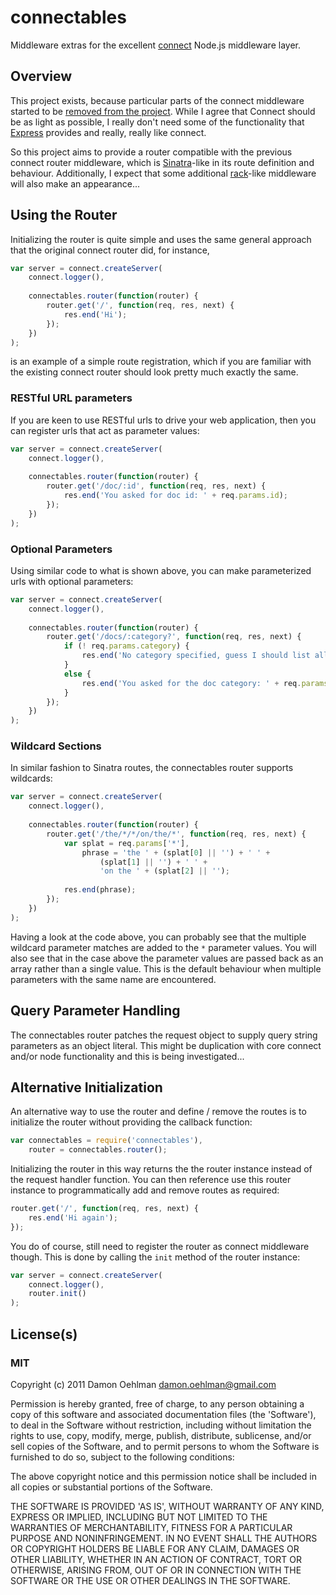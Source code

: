 # connectables

Middleware extras for the excellent [connect](https://github.com/senchalabs/connect) Node.js middleware layer.

## Overview

This project exists, because particular parts of the connect middleware started to be [removed from the project](https://github.com/senchalabs/connect/issues/262).  While I agree that Connect should be as light as possible, I really don't need some of the functionality that [Express](https://github.com/visionmedia/express) provides and really, really like connect.

So this project aims to provide a router compatible with the previous connect router middleware, which is [Sinatra](http://www.sinatrarb.com/intro)-like in its route definition and behaviour.  Additionally, I expect that some additional [rack](http://rack.rubyforge.org/)-like middleware will also make an appearance...

## Using the Router

Initializing the router is quite simple and uses the same general approach that the original connect router did, for instance,

```js
var server = connect.createServer(
    connect.logger(),
    
    connectables.router(function(router) {
        router.get('/', function(req, res, next) {
            res.end('Hi');
        });
    })
);
```

is an example of a simple route registration, which if you are familiar with the existing connect router should look pretty much exactly the same.

### RESTful URL parameters

If you are keen to use RESTful urls to drive your web application, then you can register urls that act as parameter values:

```js
var server = connect.createServer(
    connect.logger(),
    
    connectables.router(function(router) {
        router.get('/doc/:id', function(req, res, next) {
            res.end('You asked for doc id: ' + req.params.id);
        });
    })
);
```

### Optional Parameters

Using similar code to what is shown above, you can make parameterized urls with optional parameters:

```js
var server = connect.createServer(
    connect.logger(),
    
    connectables.router(function(router) {
        router.get('/docs/:category?', function(req, res, next) {
            if (! req.params.category) {
                res.end('No category specified, guess I should list all the docs');
            }
            else {
                res.end('You asked for the doc category: ' + req.params.category);
            }
        });
    })
);
```

### Wildcard Sections

In similar fashion to Sinatra routes, the connectables router supports wildcards:

```js
var server = connect.createServer(
    connect.logger(),
    
    connectables.router(function(router) {
        router.get('/the/*/*/on/the/*', function(req, res, next) {
            var splat = req.params['*'],
                phrase = 'the ' + (splat[0] || '') + ' ' + 
                    (splat[1] || '') + ' ' + 
                    'on the ' + (splat[2] || '');
            
            res.end(phrase);
        });
    })
);
```
Having a look at the code above, you can probably see that the multiple wildcard parameter
matches are added to the `*` parameter values.  You will also see that in the case above the parameter values are passed back as an array rather than a single value.  This is the default behaviour when multiple parameters with the same name are encountered.

## Query Parameter Handling

The connectables router patches the request object to supply query string parameters as an object literal.  This might be duplication with core connect and/or node functionality and this is being investigated...

## Alternative Initialization

An alternative way to use the router and define / remove the routes is to initialize the router without providing the callback function:

```js
var connectables = require('connectables'),
	router = connectables.router();
```

Initializing the router in this way returns the the router instance instead of the request handler function.  You can then reference use this router instance to programmatically add and remove routes as required:

```js
router.get('/', function(req, res, next) {
	res.end('Hi again');
});
```

You do of course, still need to register the router as connect middleware though.  This is done by calling the `init` method of the router instance:

```js
var server = connect.createServer(
    connect.logger(),
    router.init()
);
```

## License(s)

### MIT

Copyright (c) 2011 Damon Oehlman <damon.oehlman@gmail.com>

Permission is hereby granted, free of charge, to any person obtaining
a copy of this software and associated documentation files (the
'Software'), to deal in the Software without restriction, including
without limitation the rights to use, copy, modify, merge, publish,
distribute, sublicense, and/or sell copies of the Software, and to
permit persons to whom the Software is furnished to do so, subject to
the following conditions:

The above copyright notice and this permission notice shall be
included in all copies or substantial portions of the Software.

THE SOFTWARE IS PROVIDED 'AS IS', WITHOUT WARRANTY OF ANY KIND,
EXPRESS OR IMPLIED, INCLUDING BUT NOT LIMITED TO THE WARRANTIES OF
MERCHANTABILITY, FITNESS FOR A PARTICULAR PURPOSE AND NONINFRINGEMENT.
IN NO EVENT SHALL THE AUTHORS OR COPYRIGHT HOLDERS BE LIABLE FOR ANY
CLAIM, DAMAGES OR OTHER LIABILITY, WHETHER IN AN ACTION OF CONTRACT,
TORT OR OTHERWISE, ARISING FROM, OUT OF OR IN CONNECTION WITH THE
SOFTWARE OR THE USE OR OTHER DEALINGS IN THE SOFTWARE.
